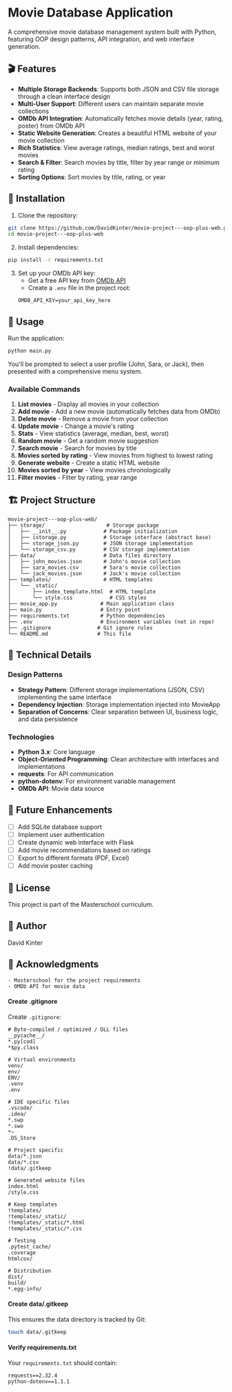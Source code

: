 # Movie Database Application

A comprehensive movie database management system built with Python, featuring OOP design patterns, API integration, and web interface generation.

## 🎬 Features

- **Multiple Storage Backends**: Supports both JSON and CSV file storage through a clean interface design
- **Multi-User Support**: Different users can maintain separate movie collections
- **OMDb API Integration**: Automatically fetches movie details (year, rating, poster) from OMDb API
- **Static Website Generation**: Creates a beautiful HTML website of your movie collection
- **Rich Statistics**: View average ratings, median ratings, best and worst movies
- **Search & Filter**: Search movies by title, filter by year range or minimum rating
- **Sorting Options**: Sort movies by title, rating, or year

## 🚀 Installation

1. Clone the repository:
```bash
git clone https://github.com/DavidKinter/movie-project---oop-plus-web.git
cd movie-project---oop-plus-web
```

2. Install dependencies:
```bash
pip install -r requirements.txt
```

3. Set up your OMDb API key:
   - Get a free API key from [OMDb API](https://www.omdbapi.com/apikey.aspx)
   - Create a `.env` file in the project root:
   ```
   OMDB_API_KEY=your_api_key_here
   ```

## 📖 Usage

Run the application:
```bash
python main.py
```

You'll be prompted to select a user profile (John, Sara, or Jack), then presented with a comprehensive menu system.

### Available Commands

1. **List movies** - Display all movies in your collection
2. **Add movie** - Add a new movie (automatically fetches data from OMDb)
3. **Delete movie** - Remove a movie from your collection
4. **Update movie** - Change a movie's rating
5. **Stats** - View statistics (average, median, best, worst)
6. **Random movie** - Get a random movie suggestion
7. **Search movie** - Search for movies by title
8. **Movies sorted by rating** - View movies from highest to lowest rating
9. **Generate website** - Create a static HTML website
10. **Movies sorted by year** - View movies chronologically
11. **Filter movies** - Filter by rating, year range

## 🏗️ Project Structure

```
movie-project---oop-plus-web/
├── storage/                    # Storage package
│   ├── __init__.py            # Package initialization
│   ├── istorage.py            # Storage interface (abstract base)
│   ├── storage_json.py        # JSON storage implementation
│   └── storage_csv.py         # CSV storage implementation
├── data/                      # Data files directory
│   ├── john_movies.json       # John's movie collection
│   ├── sara_movies.csv        # Sara's movie collection
│   └── jack_movies.json       # Jack's movie collection
├── templates/                 # HTML templates
│   └── _static/
│       ├── index_template.html  # HTML template
│       └── style.css            # CSS styles
├── movie_app.py              # Main application class
├── main.py                   # Entry point
├── requirements.txt          # Python dependencies
├── .env                      # Environment variables (not in repo)
├── .gitignore               # Git ignore rules
└── README.md                # This file
```

## 🔧 Technical Details

### Design Patterns

- **Strategy Pattern**: Different storage implementations (JSON, CSV) implementing the same interface
- **Dependency Injection**: Storage implementation injected into MovieApp
- **Separation of Concerns**: Clear separation between UI, business logic, and data persistence

### Technologies

- **Python 3.x**: Core language
- **Object-Oriented Programming**: Clean architecture with interfaces and implementations
- **requests**: For API communication
- **python-dotenv**: For environment variable management
- **OMDb API**: Movie data source

## 🎯 Future Enhancements

- [ ] Add SQLite database support
- [ ] Implement user authentication
- [ ] Create dynamic web interface with Flask
- [ ] Add movie recommendations based on ratings
- [ ] Export to different formats (PDF, Excel)
- [ ] Add movie poster caching

## 📝 License

This project is part of the Masterschool curriculum.

## 👤 Author

David Kinter

## 🙏 Acknowledgments
```
- Masterschool for the project requirements
- OMDb API for movie data
```

#### Create .gitignore

Create `.gitignore`:
```
# Byte-compiled / optimized / DLL files
__pycache__/
*.py[cod]
*$py.class

# Virtual environments
venv/
env/
ENV/
.venv
.env

# IDE specific files
.vscode/
.idea/
*.swp
*.swo
*~
.DS_Store

# Project specific
data/*.json
data/*.csv
!data/.gitkeep

# Generated website files
index.html
/style.css

# Keep templates
!templates/
!templates/_static/
!templates/_static/*.html
!templates/_static/*.css

# Testing
.pytest_cache/
.coverage
htmlcov/

# Distribution
dist/
build/
*.egg-info/
```

#### Create data/.gitkeep

This ensures the data directory is tracked by Git:
```bash
touch data/.gitkeep
```

#### Verify requirements.txt

Your `requirements.txt` should contain:
```
requests==2.32.4
python-dotenv==1.1.1
```
